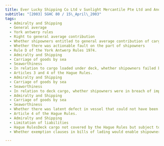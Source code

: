 ```yaml
---
title: Ever Lucky Shipping Co Ltd v Sunlight Mercantile Pte Ltd and Another 
subtitle: "[2003] SGHC 80 / 15\_April\_2003"
tags:
  - Admiralty and Shipping
  - General average
  - York antwerp rules
  - Right to general average contribution
  - Whether shipowners entitled to general average contribution of cargo interests (adjusted in accordance with York Antwerp Rules 1974)
  - Whether there was actionable fault on the part of shipowners
  - Rule D of the York Antwerp Rules 1974.
  - Admiralty and Shipping
  - Carriage of goods by sea
  - Seaworthiness
  - In relation to cargo loaded under deck, whether shipowners failed before and at the beginning of the voyage to exercise due diligence to make vessel seaworthy
  - Articles 3 and 4 of the Hague Rules.
  - Admiralty and Shipping
  - Carriage of goods by sea
  - Seaworthiness
  - In relation to deck cargo, whether shipowners were in breach of implied undertaking to make vessel seaworthy before and at the beginning of the voyage.
  - Admiralty and Shipping
  - Carriage of goods by sea
  - Seaworthiness
  - Whether there was latent defect in vessel that could not have been detected by exercise of due diligence
  - Article 4 of the Hague Rules.
  - Admiralty and Shipping
  - Limitation of liabilities
  - Hague RulesDeck cargo not covered by the Hague Rules but subject to separate contract between parties
  - Whether exemption clauses in bills of lading would enable shipowners to pursue claim for contribution in respect of deck cargo.

---
```


